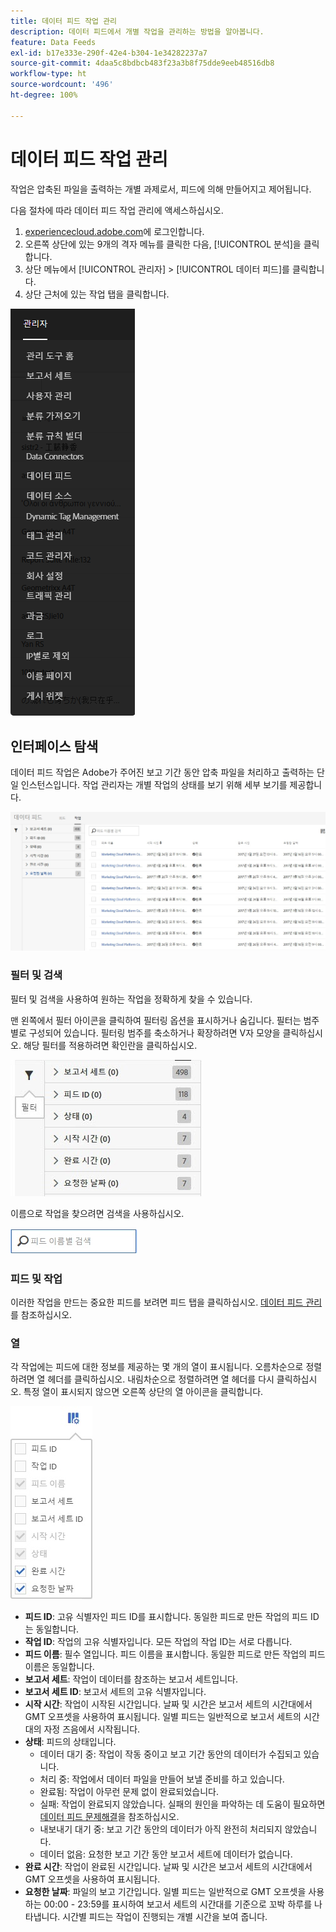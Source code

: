 ```yaml
---
title: 데이터 피드 작업 관리
description: 데이터 피드에서 개별 작업을 관리하는 방법을 알아봅니다.
feature: Data Feeds
exl-id: b17e333e-290f-42e4-b304-1e34282237a7
source-git-commit: 4daa5c8bdbcb483f23a3b8f75dde9eeb48516db8
workflow-type: ht
source-wordcount: '496'
ht-degree: 100%

---
```


# 데이터 피드 작업 관리

작업은 압축된 파일을 출력하는 개별 과제로서, 피드에 의해 만들어지고 제어됩니다.

다음 절차에 따라 데이터 피드 작업 관리에 액세스하십시오.

1. [experiencecloud.adobe.com](https://experiencecloud.adobe.com)에 로그인합니다.
2. 오른쪽 상단에 있는 9개의 격자 메뉴를 클릭한 다음, [!UICONTROL 분석]을 클릭합니다.
3. 상단 메뉴에서 [!UICONTROL 관리자] > [!UICONTROL 데이터 피드]를 클릭합니다.
4. 상단 근처에 있는 작업 탭을 클릭합니다.

![데이터 피드 메뉴](assets/AdminMenu.png)

## 인터페이스 탐색

데이터 피드 작업은 Adobe가 주어진 보고 기간 동안 압축 파일을 처리하고 출력하는 단일 인스턴스입니다. 작업 관리자는 개별 작업의 상태를 보기 위해 세부 보기를 제공합니다.

![작업](assets/jobs.jpg)

### 필터 및 검색

필터 및 검색을 사용하여 원하는 작업을 정확하게 찾을 수 있습니다.

맨 왼쪽에서 필터 아이콘을 클릭하여 필터링 옵션을 표시하거나 숨깁니다. 필터는 범주별로 구성되어 있습니다. 필터링 범주를 축소하거나 확장하려면 V자 모양을 클릭하십시오. 해당 필터를 적용하려면 확인란을 클릭하십시오.

![필터](assets/jobs-filter.jpg)

이름으로 작업을 찾으려면 검색을 사용하십시오.

![검색](assets/search.jpg)

### 피드 및 작업

이러한 작업을 만드는 중요한 피드를 보려면 피드 탭을 클릭하십시오. [데이터 피드 관리](df-manage-feeds.md)를 참조하십시오.

### 열

각 작업에는 피드에 대한 정보를 제공하는 몇 개의 열이 표시됩니다. 오름차순으로 정렬하려면 열 헤더를 클릭하십시오. 내림차순으로 정렬하려면 열 헤더를 다시 클릭하십시오. 특정 열이 표시되지 않으면 오른쪽 상단의 열 아이콘을 클릭합니다.

![열 아이콘](assets/job-cols.jpg)

* **피드 ID**: 고유 식별자인 피드 ID를 표시합니다. 동일한 피드로 만든 작업의 피드 ID는 동일합니다.
* **작업 ID**: 작업의 고유 식별자입니다. 모든 작업의 작업 ID는 서로 다릅니다.
* **피드 이름**: 필수 열입니다. 피드 이름을 표시합니다. 동일한 피드로 만든 작업의 피드 이름은 동일합니다.
* **보고서 세트**: 작업이 데이터를 참조하는 보고서 세트입니다.
* **보고서 세트 ID**: 보고서 세트의 고유 식별자입니다.
* **시작 시간**: 작업이 시작된 시간입니다. 날짜 및 시간은 보고서 세트의 시간대에서 GMT 오프셋을 사용하여 표시됩니다. 일별 피드는 일반적으로 보고서 세트의 시간대의 자정 즈음에서 시작됩니다.
* **상태**: 피드의 상태입니다.
   * 데이터 대기 중: 작업이 작동 중이고 보고 기간 동안의 데이터가 수집되고 있습니다.
   * 처리 중: 작업에서 데이터 파일을 만들어 보낼 준비를 하고 있습니다.
   * 완료됨: 작업이 아무런 문제 없이 완료되었습니다.
   * 실패: 작업이 완료되지 않았습니다. 실패의 원인을 파악하는 데 도움이 필요하면 [데이터 피드 문제해결](troubleshooting.md)을 참조하십시오.
   * 내보내기 대기 중: 보고 기간 동안의 데이터가 아직 완전히 처리되지 않았습니다.
   * 데이터 없음: 요청한 보고 기간 동안 보고서 세트에 데이터가 없습니다.
* **완료 시간**: 작업이 완료된 시간입니다. 날짜 및 시간은 보고서 세트의 시간대에서 GMT 오프셋을 사용하여 표시됩니다.
* **요청한 날짜**: 파일의 보고 기간입니다. 일별 피드는 일반적으로 GMT 오프셋을 사용하는 00:00 - 23:59를 표시하여 보고서 세트의 시간대를 기준으로 꼬박 하루를 나타냅니다. 시간별 피드는 작업이 진행되는 개별 시간을 보여 줍니다.
